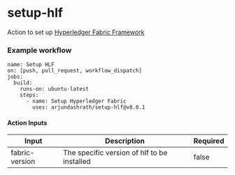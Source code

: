 # setup-hlf
Action to set up [Hyperledger Fabric Framework](https://www.hyperledger.org/use/fabric)

### Example workflow

```
name: Setup HLF
on: [push, pull_request, workflow_dispatch]
jobs:
  build:
    runs-on: ubuntu-latest
    steps:
      - name: Setup Hyperledger Fabric
        uses: arjundashrath/setup-hlf@v0.0.1
```

#### Action Inputs
|Input|Description|Required|
|-----|-----------|--------|
|fabric-version|The specific version of hlf to be installed|false|
